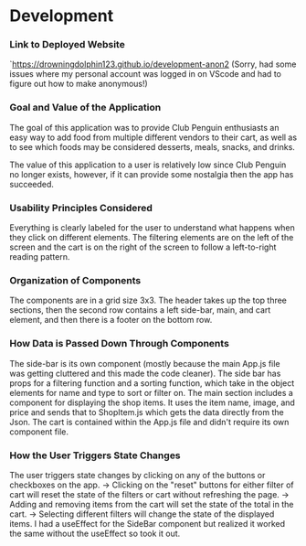 # Development

### Link to Deployed Website
`https://drowningdolphin123.github.io/development-anon2
(Sorry, had some issues where my personal account was logged in on VScode and had to figure out how to make anonymous!)

### Goal and Value of the Application
The goal of this application was to provide Club Penguin enthusiasts an easy way to add food from 
multiple different vendors to their cart, as well as to see which foods may be considered desserts,
meals, snacks, and drinks.

The value of this application to a user is relatively low since Club Penguin no longer exists, however,
if it can provide some nostalgia then the app has succeeded.
### Usability Principles Considered
Everything is clearly labeled for the user to understand what happens when they click on different elements. The filtering elements are on the left of the screen and the cart is on the right of the screen to follow a left-to-right reading pattern.
### Organization of Components
The components are in a grid size 3x3. The header takes up the top three sections, then the second row contains a left side-bar, main, and cart element, and then there is a footer on the bottom row. 
### How Data is Passed Down Through Components
The side-bar is its own component (mostly because the main App.js file was getting cluttered and this made the code cleaner). The side bar has props for a filtering function and a sorting function, which take in the object elements for name and type to sort or filter on.
The main section includes a component for displaying the shop items. It uses the item name, image, and price and sends that to ShopItem.js which gets the data directly from the Json.
The cart is contained within the App.js file and didn't require its own component file.
### How the User Triggers State Changes
The user triggers state changes by clicking on any of the buttons or checkboxes on the app.
-> Clicking on the "reset" buttons for either filter of cart will reset the state of the filters or cart without refreshing the page.
-> Adding and removing items from the cart will set the state of the total in the cart.
-> Selecting different filters will change the state of the displayed items.
I had a useEffect for the SideBar component but realized it worked the same without the useEffect so took it out.
